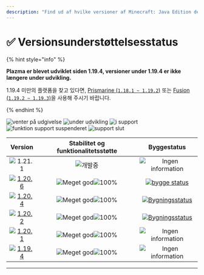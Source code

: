 ```yaml
---
description: "Find ud af hvilke versioner af Minecraft: Java Edition der understøttes af Plazma."
---
```


# ✅ Versionsunderstøttelsesstatus

{% hint style="info" %}

**Plazma er blevet udviklet siden 1.19.4, versioner under 1.19.4 er ikke længere under udvikling.**

1.19.4 미만의 플랫폼을 찾고 있다면, [Prismarine (`1.18.1 ~ 1.19.2`)](https://github.com/PrismarineTeam/Prismarine) 또는 [Fusion (`1.19.2 ~ 1.19.3`)](https://github.com/RuinedTechnologyUnify/Fusion)을 사용해 주시기 바랍니다.

{% endhint %}

[wtr]: <https://badge.plazmamc.org/0/Venter på frigivelse>
[idv]: https://badge.plazmamc.org/1/under%20udvikling
[atv]: https://badge.plazmamc.org/2/i%20support
[fse]: https://badge.plazmamc.org/6/funktion%20support%20suspenderet
[eol]: https://badge.plazmamc.org/4/support%20slut
[ukn]: https://badge.plazmamc.org/0/Ingen%20information
[vgd]: https://badge.plazmamc.org/1/Meget%20god
[mid]: https://badge.plazmamc.org/6/normal
[100]: https://badge.plazmamc.org/percent/100

![venter på udgivelse][wtr] ![under udvikling][idv] ![i support][atv] ![funktion support suspenderet][fse] ![support slut][eol]

|                                      Version                                      | Stabilitet    og    funktionalitetsstøtte |                                               Byggestatus                                               |
| :-------------------------------------------------------------------------------: | :---------------------------------------: | :-----------------------------------------------------------------------------------------------------: |
|                    ![1.21.1](https://badge.plazmamc.org/0/1.21)                   |                ![개발중][idv]                |                                        ![Ingen information][ukn]                                        |
| [![1.20.6](https://badge.plazmamc.org/2/1.20.6)](https://git.plazmamc.org/1.20.6) |       ![Meget god][vgd]![100%][100]       |  [![bygge status](https://build.plazmamc.org/1.20.6)](https://build.plazmamc.org/1.20.6?redirect=true)  |
| [![1.20.4](https://badge.plazmamc.org/6/1.20.4)](https://git.plazmamc.org/1.20.4) |       ![Meget god][vgd]![100%][100]       | [![Bygningsstatus](https://build.plazmamc.org/1.20.4)](https://build.plazmamc.org/1.20.4?redirect=true) |
| [![1.20.2](https://badge.plazmamc.org/4/1.20.2)](https://git.plazmamc.org/1.20.2) |       ![Meget god][vgd]![100%][100]       | [![Bygningsstatus](https://build.plazmamc.org/1.20.2)](https://build.plazmamc.org/1.20.2?redirect=true) |
| [![1.20.1](https://badge.plazmamc.org/4/1.20.1)](https://git.plazmamc.org/1.20.1) |       ![Meget god][vgd]![100%][100]       |                                        ![Ingen information][ukn]                                        |
| [![1.19.4](https://badge.plazmamc.org/4/1.19.4)](https://git.plazmamc.org/1.19.4) |       ![Meget god][vgd]![100%][100]       |                                        ![Ingen information][ukn]                                        |

***
